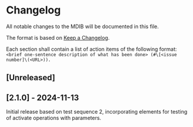 # Changelog

All notable changes to the MDIB will be documented in this file.

The format is based on [Keep a Changelog](https://keepachangelog.com/en/1.0.0/).

Each section shall contain a list of action items of the following format: `<brief one-sentence description of what has been done> (#\[<issue number]\(<URL>)).`

## [Unreleased]

## [2.1.0] - 2024-11-13

Initial release based on test sequence 2, incorporating elements for testing of activate operations with parameters.
